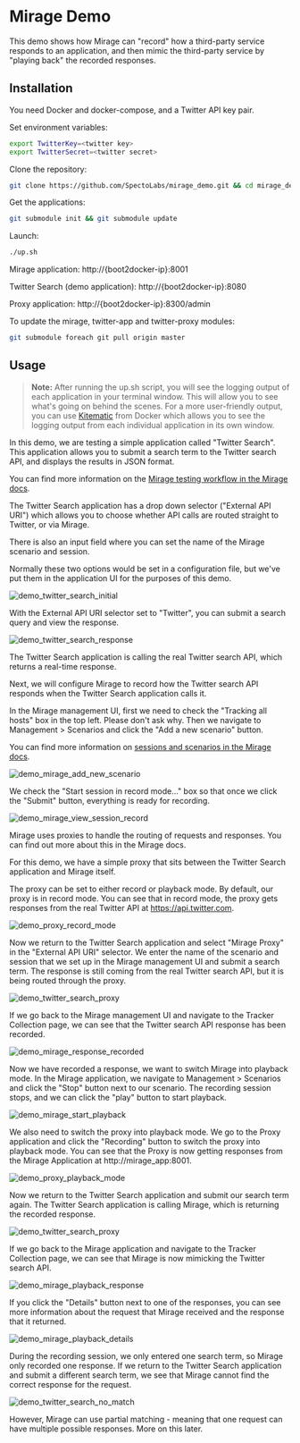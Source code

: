 # Mirage Demo

This demo shows how Mirage can "record" how a third-party service responds to an application, and then mimic the third-party service by "playing back" the recorded responses.

## Installation

You need Docker and docker-compose, and a Twitter API key pair.

Set environment variables:

```bash
export TwitterKey=<twitter key>
export TwitterSecret=<twitter secret>
```

Clone the repository:
```bash
git clone https://github.com/SpectoLabs/mirage_demo.git && cd mirage_demo
```

Get the applications:

```bash
git submodule init && git submodule update
```

Launch:

```bash
./up.sh

```

Mirage application: http://{boot2docker-ip}:8001

Twitter Search (demo application): http://{boot2docker-ip}:8080

Proxy application: http://{boot2docker-ip}:8300/admin  


To update the mirage, twitter-app and twitter-proxy modules:

```bash
git submodule foreach git pull origin master
```

## Usage


> **Note:** After running the up.sh script, you will see the logging output of each application in your terminal window. This will allow you to see what's going on behind the scenes. For a more user-friendly output, you can use [Kitematic](https://kitematic.com/) from Docker which allows you to see the logging output from each individual application in its own window.


In this demo, we are testing a simple application called "Twitter Search". This application allows you to submit a search term to the Twitter search API, and displays the results in JSON format.

You can find more information on the [Mirage testing workflow in the Mirage docs](https://github.com/SpectoLabs/mirage/wiki/Testing-Workflow).

The Twitter Search application has a drop down selector ("External API URI") which allows you to choose whether API calls are routed straight to Twitter, or via Mirage.

There is also an input field where you can set the name of the Mirage scenario and session.

Normally these two options would be set in a configuration file, but we've put them in the application UI for the purposes of this demo.  

![demo_twitter_search_initial](https://storage.googleapis.com/specto-wiki-img/demo_twitter_search_initial.png)

With the External API URI selector set to "Twitter", you can submit a search query and view the response.

![demo_twitter_search_response](https://storage.googleapis.com/specto-wiki-img/demo_twitter_search_response.png)

The Twitter Search application is calling the real Twitter search API, which returns a real-time response.

Next, we will configure Mirage to record how the Twitter search API responds when the Twitter Search application calls it.

In the Mirage management UI, first we need to check the "Tracking all hosts" box in the top left. Please don't ask why. Then we navigate to Management > Scenarios and click the "Add a new scenario" button.

You can find more information on [sessions and scenarios in the Mirage docs](https://github.com/SpectoLabs/mirage/wiki/Glossary).

![demo_mirage_add_new_scenario](https://storage.googleapis.com/specto-wiki-img/demo_mirage_add_new_scenario.png)

We check the "Start session in record mode..." box so that once we click the "Submit" button, everything is ready for recording.

![demo_mirage_view_session_record](https://storage.googleapis.com/specto-wiki-img/demo_mirage_view_session_record.png)  

Mirage uses proxies to handle the routing of requests and responses. You can find out more about this in the Mirage docs.

For this demo, we have a simple proxy that sits between the Twitter Search application and Mirage itself.

The proxy can be set to either record or playback mode. By default, our proxy is in record mode. You can see that in record mode, the proxy gets responses from the real Twitter API at https://api.twitter.com.

![demo_proxy_record_mode](https://storage.googleapis.com/specto-wiki-img/demo_proxy_record_mode.png)

Now we return to the Twitter Search application and select "Mirage Proxy" in the "External API URI" selector. We enter the name of the scenario and session that we set up in the Mirage management UI and submit a search term. The response is still coming from the real Twitter search API, but it is being routed through the proxy.

![demo_twitter_search_proxy](https://storage.googleapis.com/specto-wiki-img/demo_twitter_search_proxy.png)

If we go back to the Mirage management UI and navigate to the Tracker Collection page, we can see that the Twitter search API response has been recorded.

![demo_mirage_response_recorded](https://storage.googleapis.com/specto-wiki-img/demo_mirage_response_recorded.png)

Now we have recorded a response, we want to switch Mirage into playback mode. In the Mirage application, we navigate to Management > Scenarios and click the "Stop" button next to our scenario. The recording session stops, and we can click the "play" button to start playback.

![demo_mirage_start_playback](https://storage.googleapis.com/specto-wiki-img/demo_mirage_start_playback.png)

We also need to switch the proxy into playback mode. We go to the Proxy application and click the "Recording" button to switch the proxy into playback mode. You can see that the Proxy is now getting responses from the Mirage Application at http://mirage_app:8001.

![demo_proxy_playback_mode](https://storage.googleapis.com/specto-wiki-img/demo_proxy_playback_mode.png)

Now we return to the Twitter Search application and submit our search term again. The Twitter Search application is calling Mirage, which is returning the recorded response.

![demo_twitter_search_proxy](https://storage.googleapis.com/specto-wiki-img/demo_twitter_search_proxy.png)

If we go back to the Mirage application and navigate to the Tracker Collection page, we can see that Mirage is now mimicking the Twitter search API.

![demo_mirage_playback_response](https://storage.googleapis.com/specto-wiki-img/demo_mirage_playback_response.png)

If you click the "Details" button next to one of the responses, you can see more information about the request that Mirage received and the response that it returned.

![demo_mirage_playback_details](https://storage.googleapis.com/specto-wiki-img/demo_mirage_playback_details.png)  

During the recording session, we only entered one search term, so Mirage only recorded one response. If we return to the Twitter Search application and submit a different search term, we see that Mirage cannot find the correct response for the request.

![demo_twitter_search_no_match](https://storage.googleapis.com/specto-wiki-img/demo_twitter_search_no_match.png)  

However, Mirage can use partial matching - meaning that one request can have multiple possible responses. More on this later.
